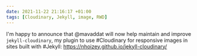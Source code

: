 ```yaml
---
date: 2021-11-22 21:16:17 +01:00
tags: [Cloudinary, Jekyll, image, RWD]
---
```


I'm happy to announce that @mavaddat will now help maintain and improve `jekyll-cloudinary`, my plugin to use #Cloudinary for responsive images in sites built with #Jekyll: <https://nhoizey.github.io/jekyll-cloudinary/>
